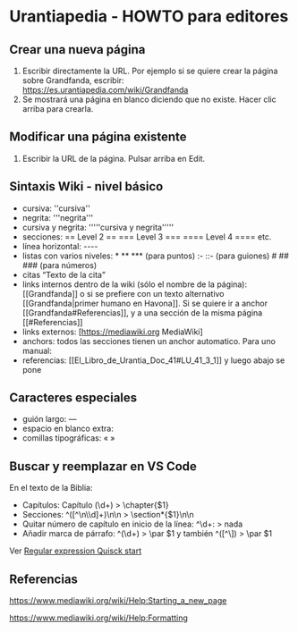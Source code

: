 # Urantiapedia - HOWTO para editores

## Crear una nueva página

1. Escribir directamente la URL. Por ejemplo si se quiere crear la página sobre Grandfanda, escribir:
https://es.urantiapedia.com/wiki/Grandfanda
2. Se mostrará una página en blanco diciendo que no existe. Hacer clic arriba para crearla.

## Modificar una página existente

1. Escribir la URL de la página. Pulsar arriba en Edit.

## Sintaxis Wiki - nivel básico

- cursiva: ''cursiva''
- negrita: '''negrita'''
- cursiva y negrita: '''''cursiva y negrita'''''
- secciones: == Level 2 == === Level 3 === ==== Level 4 ==== etc.
- línea horizontal: ----
- listas con varios niveles: * ** *** (para puntos) :- ::- (para guiones) # ## ### (para números)
- citas <q>Texto de la cita</q>
- links internos dentro de la wiki (sólo el nombre de la página): [[Grandfanda]] o si se prefiere con un texto alternativo [[Grandfanda|primer humano en Havona]]. Si se quiere ir a anchor [[Grandfanda#Referencias]], y a una sección de la misma página [[#Referencias]]
- links externos: [https://mediawiki.org MediaWiki]
- anchors: todos las secciones tienen un anchor automatico. Para uno manual: <span id="LU_42_3_1"/>
- referencias: <ref>[[El_Libro_de_Urantia_Doc_41#LU_41_3_1]]</ref> y luego abajo se pone <references/>

## Caracteres especiales

- guión largo: —
- espacio en blanco extra: &emsp;
- comillas tipográficas: « »

## Buscar y reemplazar en VS Code

En el texto de la Biblia:
- Capítulos: Capítulo (\d+)  >  \chapter{$1}
- Secciones: ^([^\n\\\d]+)\n\n  >  \section*{$1}\n\n
- Quitar número de capítulo en inicio de la línea: ^\d+:  > nada
- Añadir marca de párrafo: ^(\d+)  >  \par $1  y también ^([^\\])  >  \par $1

Ver [Regular expression Quisck start](http://www.regular-expressions.info/quickstart.html)


## Referencias

https://www.mediawiki.org/wiki/Help:Starting_a_new_page

https://www.mediawiki.org/wiki/Help:Formatting
